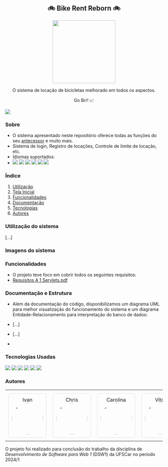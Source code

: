 <div align="center">
  <h2> 🚲 Bike Rent Reborn 🚲 </h2>
  <img src="" width="200">
  <p> O sistema de locação de bicicletas melhorado em todos os aspectos.</p>
  <p> Go Brr! 📈 </p>
</div>

<img src="https://img.shields.io/badge/any_text-you_like-blue">

### Sobre
- O sistema apresentado neste repositório oferece todas as funções do seu <a href="https://github.com/Maracujacake/bike-rent-system"> antecessor</a> e muito mais.
- Sistema de login, Registro de locações, Controle de limite de locação, etc.
- Idiomas suportados:
- <img src="https://img.shields.io/badge/Português-pt_BR-green"> <img src="https://img.shields.io/badge/Ingles-en-blue"> <img src="https://img.shields.io/badge/Alemão-de-red"> <img src="https://img.shields.io/badge/Russo-ru-02abd1"> <img src="https://img.shields.io/badge/Japonês-ja-white"> <img src="https://img.shields.io/badge/Chinês_Simplificado-zh_cn-ff0019">

### Índice
1. [Utilização](#utilização-do-sistema)
2. [Tela Inicial](#imagens-do-sistema)
4. [Funcionalidades](#funcionalidades)
5. [Documentação](#documentação-e-estrutura)
6. [Tecnologias](#tecnologias-usadas)
7. [Autores](#autores)

### Utilização do sistema
[...]

### Imagens do sistema



### Funcionalidades
- O projeto teve foco em cobrir todos os seguintes requisitos:
- [Requisitos A 1 Servlets.pdf](https://github.com/user-attachments/files/16325802/Requisitos.A.1.Servlets.pdf)

### Documentação e Estrutura
- Além da documentação do código, disponibilizamos um diagrama UML para melhor visualização do funcionamento do sistema e um diagrama Entidade-Relacionamento para interpretação do banco de dados:

- [...]
- [...]
- 
### Tecnologias Usadas
<img src="https://img.shields.io/badge/Java-red?style=for-the-badge&logo=java"> <img src="https://img.shields.io/badge/Maven-grey?style=for-the-badge&logo=apache maven">
<img src="https://img.shields.io/badge/Spring-grey?style=for-the-badge&logo=spring">
<img src="https://img.shields.io/badge/Tailwind-grey?style=for-the-badge&logo=tailwind css">
<img src="https://img.shields.io/badge/Javascript-grey?style=for-the-badge&logo=javascript">
<img src="https://img.shields.io/badge/MySQL-white?style=for-the-badge&logo=MySQL">

### Autores
<table>
  <tr>
     <td style="text-align: center; padding: 10px;">
      <div style="border: 1px solid #ddd; padding: 10px; border-radius: 8px; display: flex; flex-direction: column; align-items: center; justify-content: center;">
        <p style="margin: 0; text-align: center;">Ivan</p>
        <a href="https://github.com/thativam">
          <img src="https://avatars.githubusercontent.com/u/79797309?v=4" width="100" height="100" style="border-radius: 50%;" />
        </a>
      </div>
    </td>
     <td style="text-align: center; padding: 10px;">
      <div style="border: 1px solid #ddd; padding: 10px; border-radius: 8px; display: flex; flex-direction: column; align-items: center; justify-content: center;">
        <p style="margin: 0; text-align: center;">Chris</p>
        <a href="https://github.com/Maracujacake">
          <img src="https://avatars.githubusercontent.com/u/74564883?v=4" width="100" height="100" style="border-radius: 50%;" />
        </a>
      </div>
    </td>
     <td style="text-align: center; padding: 10px;">
      <div style="border: 1px solid #ddd; padding: 10px; border-radius: 8px; display: flex; flex-direction: column; align-items: center; justify-content: center;">
        <p style="margin: 0; text-align: center;">Carolina</p>
        <a href="https://github.com/CarolinaMartinsEmilio">
          <img src="https://avatars.githubusercontent.com/u/106872616?v=4" width="100" height="100" style="border-radius: 50%;" />
        </a>
      </div>
    </td>
    <td style="text-align: center; padding: 10px;">
      <div style="border: 1px solid #ddd; padding: 10px; border-radius: 8px; display: flex; flex-direction: column; align-items: center; justify-content: center;">
        <p style="margin: 0; text-align: center;">Vítor</p>
        <a href="https://github.com/VMila">
          <img src="https://avatars.githubusercontent.com/u/95143973?v=4" width="100" height="100" style="border-radius: 50%;" />
        </a>
      </div>
    </td>
  </tr>
</table>


O projeto foi realizado para conclusão do trabalho da disciplina de *Desenvolvimento de Software para Web 1* (DSW1) da UFSCar no período 2024/1 
